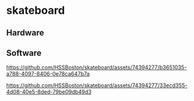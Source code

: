 # skateboard


## Hardware

## Software




https://github.com/HSSBoston/skateboard/assets/74394277/b3651035-a788-4097-8406-0e78ca647b7a



https://github.com/HSSBoston/skateboard/assets/74394277/33ecd355-4d08-40e5-8ded-79be09db49d3


